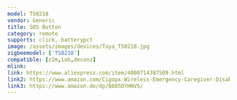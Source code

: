 ```yaml
---
model: TS0218
vendor: Generic
title: SOS Button
category: remote
supports: click, batterypct
image: /assets/images/devices/Tuya_TS0218.jpg
zigbeemodel: ['TS0218']
compatible: [z2m,iob,deconz]
mlink: 
link: https://www.aliexpress.com/item/4000714397509.html
link2: https://www.amazon.com/Cigopx-Wireless-Emergency-Caregiver-Disabled/dp/B085WTNTYC/
link3: https://www.amazon.de/dp/B085DYHNV5/
---
```

